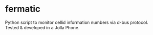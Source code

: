 # fermatic
Python script to monitor cellid information numbers via d-bus protocol.
Tested & developed in a Jolla Phone.
